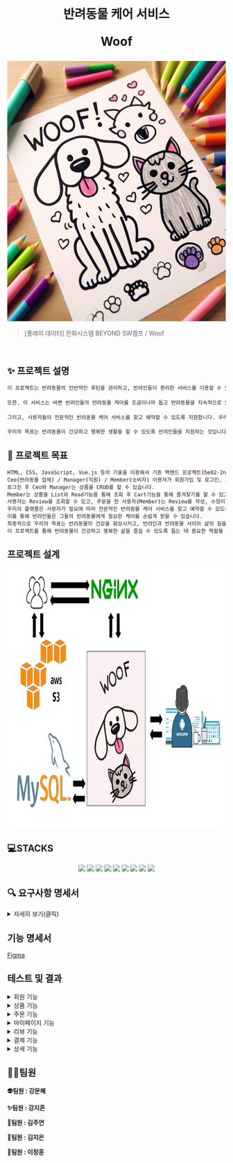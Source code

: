 
<h1 align="center">
반려동물 케어 서비스

Woof </h1>


<div align="center">
<img src="main.png" width="600" height="600"/>
</div>


> [플레이 데이터] 한화시스템 BEYOND SW캠프 / Woof


<br>

## ✨ 프로젝트 설명

```sh
이 프로젝트는 반려동물의 전반적인 루틴을 관리하고, 반려인들이 편리한 서비스를 이용할 수 있도록 돕는 서비스를 제공합니다. 이 서비스는 반려동물의 일상, 생활 패턴, 건강 상태 등 다양한 정보를 분석하여 반려인들에게 유용한 피드백과 조언을 제공합니다.

또한, 이 서비스는 바쁜 반려인들의 반려동물 케어를 조금이나마 돕고 반려동물을 지속적으로 모니터링하여 적절한 조치를 취할 수 있도록 돕습니다.

그리고, 사용자들이 전문적인 반려동물 케어 서비스를 찾고 예약할 수 있도록 지원합니다. 우리는 미용, 병원등과 같은 다양한 종류의 서비스를 제공하는 업체들과 협력하여, 사용자들이 그들의 반려동물에게 필요한 케어를 쉽게 찾을 수 있도록 도와줍니다.

우리의 목표는 반려동물이 건강하고 행복한 생활을 할 수 있도록 반려인들을 지원하는 것입니다. 우리는 이 서비스를 통해 반려동물 케어를 더 효과적이고 편리하게 만들기를 희망하고, 반려인과 반려동물이 더 나은 삶을 즐길 수 있도록 돕고자 합니다.
```

## 📌 프로젝트 목표

```sh
HTML, CSS, JavaScript, Vue.js 등의 기술을 이용해서 기존 백엔드 프로젝트(be02-2nd-woof-animal_careservice)와 연계하여
Ceo(반려동물 업체) / Manager(직원) / Member(소비자) 이용자가 회원가입 및 로그인, 회원정보수정, 조회, 탈퇴가 가능하도록 구현하였습니다.
로그인 후 Ceo와 Manager는 상품을 CRUD를 할 수 있습니다.
Member는 상품을 List와 Read기능을 통해 조회 후 Cart기능을 통해 즐겨찾기를 할 수 있고, Orders 기능을 통해 상품을 주문 할 수 있습니다.
사용자는 Review를 조회할 수 있고, 주문을 한 사용자(Member)는 Review를 작성, 수정이 가능합니다.
우리의 플랫폼은 사용자가 필요에 따라 전문적인 반려동물 케어 서비스를 찾고 예약할 수 있도록 지원합니다.
이를 통해 반려인들은 그들의 반려동물에게 필요한 케어를 손쉽게 받을 수 있습니다.
최종적으로 우리의 목표는 반려동물의 건강을 향상시키고, 반려인과 반려동물 사이의 삶의 질을 향상시키는 데 기여하는 것입니다.
이 프로젝트를 통해 반려동물이 건강하고 행복한 삶을 즐길 수 있도록 돕는 데 중요한 역할을 하고자 합니다.
```

## 프로젝트 설계
<img src="SystemArchitecture.png" width="800" height="600"/>

<br />

## 💻STACKS
<div align=center>
<img src="https://img.shields.io/badge/Vue.js-4FC08D?style=flat-square&logo=Vue.js&logoColor=white"/>
<img src="https://img.shields.io/badge/CSS3-1572B6?style=flat-square&logo=css3&logoColor=white"/>
<img src="https://img.shields.io/badge/JavaScript-F7DF1E?style=flat-square&logo=javascript&logoColor=black"/>
<img src="https://img.shields.io/badge/Amazon AWS-232F3E?style=flat-square&logo=amazonaws&logoColor=white"/>
<img src="https://img.shields.io/badge/MySQL-4479A1?style=flat-square&logo=MySQL&logoColor=white"/>
<img src="https://img.shields.io/badge/nginx-%23009639.svg?style=for-the-badge&logo=nginx&logoColor=white">
<img src="https://img.shields.io/badge/Amazon%20EC2-FF9900?style=for-the-badge&logo=Amazon%20EC2&logoColor=white">
<img src="https://img.shields.io/badge/Amazon%20S3-569A31?style=for-the-badge&logo=Amazon%20S3&logoColor=white">
<img src="https://img.shields.io/badge/HTML5-E34F26?style=for-the-badge&logo=HTML5&logoColor=white">
   <br>
</div>

## 🔍 요구사항 명세서

<details>
<summary>자세히 보기(클릭)</summary>

<!-- 일단 옛날꺼 복붙한거임 -->
[1] 사용자

1. Woof에 회원가입을 할 수 있다
   ->ID, PW, e-mail을 입력해야 한다
2. 로그인을 할 수 있다
3. 아이디는 이메일로 비밀번호는 대문자, 소문자, 특수문자를 사용하여 10자리 이상으로 설정한다
4. 원하는 시간대에 예약을 할 수 있다
   ->1시간 단위로 예약이 가능하고 중복 선택이 가능하다
5. 각 서비스 마다 요구사항을 작성할 수 있다

[2] 업체(유치원, 병원, 미용실)
1. 업체 등록을 할 수 있다
   ->ID, PW, e-mail, 사업자등록증을 입력해야한다
2. 예약한 고객 정보를 확인하고 관리할 수 있다.

[3] Woof 매니저
1. 우프는 매니저의 경력, 차량 번호, 사원번호를 등록할 수 있다
2. 사용자는 반려동물의 상태에 따라 매니저의 성별을 선택할 수 있고 미선택시 랜덤배정이 된다
3. 고객의 정보를 확인하고 매니저를 배정한다

[4] 예약
1. 고객은 시간, 픽업장소를 선택할 수 있다
2. 고객은 가게 책임자의 ID를 확인할 수 있다
3.  사용자들은 예약번호와 시간, 매니저의 식별번호를 확인할 수 있다
4. 예약 내역은 예약 시간, 처치내용, 방문업체를 사용자로부터 수집한다.

[5] 리뷰
1. 사용자는 이용한 업체에 대한 리뷰 작성과 사진 첨부가 가능하다
2. 사용자는 리뷰 열람에 대한 권한 설정을 할 수 있다.
3. 업체는 고객의 리뷰 번호와 별점, 사진을 확인할 수 있다
4. 업체는 고객의 리뷰에 댓글을 작성할 수 있다
5. 리뷰 작성 시 최소 10글자 이상, 사진 선택, 별점 필수
6. 별점이 일정 시간 이상 꾸준히 낮다면 업체는 상위 노출이 되지 않게 패널티를 부여 받는다


[6] 결제
1. woof는 사용자에게 결제를 요청할 수 있다

[7] 반려동물 등록
1. 고객은 반려동물의 상태를 등록할 수 있다
2. 고객은 반려동물의 나이, 보유질환, 반려동물 등록번호를
3. 업체는 고객의 반려동물의 정보를 확인할 수 있다.
</details>


## 기능 명세서
[Figma](https://www.figma.com/file/yjIBFhdhZncLcf8b86gVjo/woof?type=design&node-id=0%3A1&mode=design&t=yL5aeT6QrqejlCSP-1)


## 테스트 및 결과

<details>
<summary>회원 기능</summary>
<br/>

일반 회원 가입
<br/>
<hr/>
<p align="center">
  <img src="public signup.png">
</p>
<br/>
일반 회원 로그인
<hr/>
<p align="center">
  <img src="public login.png">
</p>
<br/>

매니저 회원 가입
<hr/>
<p align="center">
<img src="manager signup.png"> 
</p>
<br/>

매니저 로그인
<hr/>
<p align="center">
<img src="manager login.png">
</p>
<br/>

업체 회원 가입
<hr/>
<p align="center">
<img src="Ceo signup.png">
</p>
<br/>

업체 로그인
<hr/>
<p align="center">
<img src="Ceo login.png">
</p>
<br/>
</details>



<details>
<summary>상품 기능</summary>

업체 등록
<hr/>
<p align="center">
  <img src="product create.png">
</p>
<br/>

업체 리스트
<hr/>
<p align="center">
  <img src="product list.png">
</p>
<br/>

업체 조회
<hr/>
<p align="center">
  <img src="product read.png">
</p>
<br/>

업체 수정
<hr/>
<p align="center">
  <img src="product modify.png">
</p>
<br/>

업체 삭제
<hr/>
<p align="center">
  <img src="product delete.png">
</p>
<br/>

매니저 등록
<hr/>
<p align="center">
  <img src="">
</p>

매니저 리스트
<hr/>
<p align="center">
  <img src="">
</p>

매니저 조회
<hr/>
<p align="center">
  <img src="">
</p>


매니저 수정
<hr/>
<p align="center">
  <img src="">
</p>

매니저 삭제
<hr/>
<p align="center">
  <img src="">
</p>
</details>

<details>
<summary>주문 기능</summary>


주문 등록
<hr/>
<p align="center">
  <img src="">
</p>
<br/>

주문 리스트
<hr/>
<p align="center">
  <img src="">
</p>
<br/>

주문 조회
<hr/>
<p align="center">
  <img src="">
</p>
<br/>

주문 수정
<hr/>
<p align="center">
  <img src="">
</p>
<br/>


주문 삭제
<hr/>
<p align="center">
  <img src="">
</p>
<br/>
</details>

<details>
<summary>마이페이지 기능</summary>
<br/>

회원 정보 수정
<hr/>
<p align="center">
  <img src="">
</p>
<br/>

예약 내역
<hr/>
<p align="center">
  <img src="">
</p>
<br/>

즐겨찾기 목록
<hr/>
<p align="center">
  <img src="">
</p>
<br/>

리뷰 관리
<hr/>
<p align="center">
  <img src="">
</p>
<br/>
</details>

<details>
<summary>리뷰 기능</summary>
<br/>

리뷰 등록
<hr/>
<p align="center">
  <img src="">
</p>
<br/>

리뷰 조회
<hr/>
<p align="center">
  <img src="">
</p>
<br/>

리뷰 수정
<hr/>
<p align="center">
  <img src="">
</p>
<br/>
</details>

<details>
<summary>결제 기능</summary>
결제 기능


자세한 사진은 Docs/실행결과 폴더 확인해주세요.

</details>

<details>
<summary>상세 기능</summary>
<br/>

About us
<hr/>
<p align="center">
  <img src="">
</p>
<br/>

</details>



## 🤼‍♂️팀원

**👽️팀원 : 강문혜**

**✨️팀원 : 강지흔**

**💚️팀원 : 김주연**

**🙂️팀원 : 김지은**

**🚀️팀원 : 이창훈**